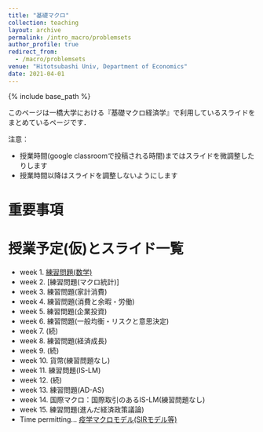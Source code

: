 ```yaml
---
title: "基礎マクロ"
collection: teaching
layout: archive
permalink: /intro_macro/problemsets
author_profile: true
redirect_from:
  - /macro/problemsets
venue: "Hitotsubashi Univ, Department of Economics"
date: 2021-04-01
---
```




{% include base_path %}


このページは一橋大学における『基礎マクロ経済学』で利用しているスライドをまとめているページです．


注意：
* 授業時間(google classroomで投稿される時間)まではスライドを微調整したりします
* 授業時間以降はスライドを調整しないようにします

# 重要事項


# 授業予定(仮)とスライド一覧  

* week 1. [練習問題(数学)](https://masashihino.github.io/files/teaching/intro_macro/2math/problem_math.pdf)    
* week 2. [練習問題(マクロ統計)]
* week 3. 練習問題(家計消費)
* week 4. 練習問題(消費と余暇・労働)
* week 5. 練習問題(企業投資) 
* week 6. 練習問題(一般均衡・リスクと意思決定) 
* week 7. (続)
* week 8. 練習問題(経済成長) 
* week 9. (続) 
* week 10. 貨幣(練習問題なし)
* week 11. 練習問題(IS-LM)
* week 12. (続)
* week 13. 練習問題(AD-AS) 
* week 14. 国際マクロ：国際取引のあるIS-LM(練習問題なし)
* week 15. 練習問題(進んだ経済政策議論)
* Time permitting... [疫学マクロモデル(SIRモデル等)](https://masashihino.github.io/files/teaching/intro_macro/14SIR_macro/covid.pdf)
 

